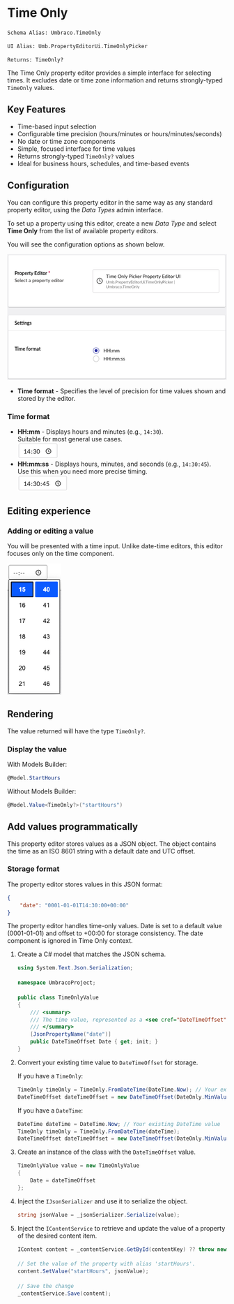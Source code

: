 # Time Only

`Schema Alias: Umbraco.TimeOnly`

`UI Alias: Umb.PropertyEditorUi.TimeOnlyPicker`

`Returns: TimeOnly?`

The Time Only property editor provides a simple interface for selecting times. It excludes date or time zone information and returns strongly-typed `TimeOnly` values.

## Key Features

- Time-based input selection
- Configurable time precision (hours/minutes or hours/minutes/seconds)
- No date or time zone components
- Simple, focused interface for time values
- Returns strongly-typed `TimeOnly?` values
- Ideal for business hours, schedules, and time-based events

## Configuration
You can configure this property editor in the same way as any standard property editor, using the *Data Types* admin interface.

To set up a property using this editor, create a new *Data Type* and select **Time Only** from the list of available property editors.

You will see the configuration options as shown below.

![Time Only property editor configuration](../built-in-umbraco-property-editors/images/time-only-property-editor-config.png)

- **Time format** - Specifies the level of precision for time values shown and stored by the editor.

### Time format

- **HH:mm** - Displays hours and minutes (e.g., `14:30`).  
Suitable for most general use cases.  
![Time Only property editor showing time format in HH:mm format (hours and minutes only)](../built-in-umbraco-property-editors/images/time-only-time-format-hhmm.png)
- **HH:mm:ss** - Displays hours, minutes, and seconds (e.g., `14:30:45`).  
Use this when you need more precise timing.  
![Time Only property editor showing time format in HH:mm:ss format (hours, minutes, and seconds)](../built-in-umbraco-property-editors/images/time-only-time-format-hhmmss.png)


## Editing experience

### Adding or editing a value

You will be presented with a time input. Unlike date-time editors, this editor focuses only on the time component.

![Time Only property editor interface](../built-in-umbraco-property-editors/images/time-only-editor.png)

## Rendering

The value returned will have the type `TimeOnly?`.

### Display the value

With Models Builder:
```csharp
@Model.StartHours
```

Without Models Builder:
```csharp
@Model.Value<TimeOnly?>("startHours")
```

## Add values programmatically

This property editor stores values as a JSON object. The object contains the time as an ISO 8601 string with a default date and UTC offset.

### Storage format

The property editor stores values in this JSON format:
```json
{
    "date": "0001-01-01T14:30:00+00:00"
}
```

The property editor handles time-only values. Date is set to a default value (0001-01-01) and offset to +00:00 for storage consistency. The date component is ignored in Time Only context.

1. Create a C# model that matches the JSON schema.

    ```csharp
    using System.Text.Json.Serialization;

    namespace UmbracoProject;

    public class TimeOnlyValue
    {
        /// <summary>
        /// The time value, represented as a <see cref="DateTimeOffset"/> for storage compatibility.
        /// </summary>
        [JsonPropertyName("date")]
        public DateTimeOffset Date { get; init; }
    }
    ```

2. Convert your existing time value to `DateTimeOffset` for storage.

   If you have a `TimeOnly`:
   ```csharp
   TimeOnly timeOnly = TimeOnly.FromDateTime(DateTime.Now); // Your existing TimeOnly value
   DateTimeOffset dateTimeOffset = new DateTimeOffset(DateOnly.MinValue, timeOnly, TimeSpan.Zero);
   ```

   If you have a `DateTime`:
   ```csharp
   DateTime dateTime = DateTime.Now; // Your existing DateTime value
   TimeOnly timeOnly = TimeOnly.FromDateTime(dateTime);
   DateTimeOffset dateTimeOffset = new DateTimeOffset(DateOnly.MinValue, timeOnly, TimeSpan.Zero);
   ```

3. Create an instance of the class with the `DateTimeOffset` value.
    ```csharp
    TimeOnlyValue value = new TimeOnlyValue
    {
        Date = dateTimeOffset
    };
    ```

4. Inject the `IJsonSerializer` and use it to serialize the object.
   ```csharp
   string jsonValue = _jsonSerializer.Serialize(value);
   ```

5. Inject the `IContentService` to retrieve and update the value of a property of the desired content item.
   ```csharp
   IContent content = _contentService.GetById(contentKey) ?? throw new Exception("Content not found");

   // Set the value of the property with alias 'startHours'. 
   content.SetValue("startHours", jsonValue);

   // Save the change
   _contentService.Save(content);
   ```
